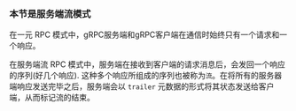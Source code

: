 ### 本节是服务端流模式
 在一元 RPC 模式中，gRPC服务端和gRPC客户端在通信时始终只有一个请求和一个响应。

 在服务端流 RPC 模式中，服务端在接收到客户端的请求消息后，会发回一个响应的序列(好几个响应). 这种多个响应所组成的序列也被称为`流`。在将所有的服务器端响应发送完毕之后，服务端会以 `trailer` 元数据的形式将其状态发送给客户端，从而标记流的结束。
 